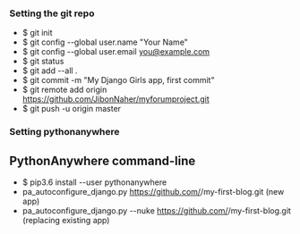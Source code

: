 ### Setting the git repo

* $ git init
* $ git config --global user.name "Your Name"
* $ git config --global user.email you@example.com
* $ git status
* $ git add --all .
* $ git commit -m "My Django Girls app, first commit"
* $ git remote add origin https://github.com/JibonNaher/myforumproject.git
* $ git push -u origin master

### Setting pythonanywhere
## PythonAnywhere command-line
* $ pip3.6 install --user pythonanywhere
* pa_autoconfigure_django.py https://github.com/<your-github-username>/my-first-blog.git (new app)
* pa_autoconfigure_django.py --nuke https://github.com/<your-github-username>/my-first-blog.git (replacing existing app)
